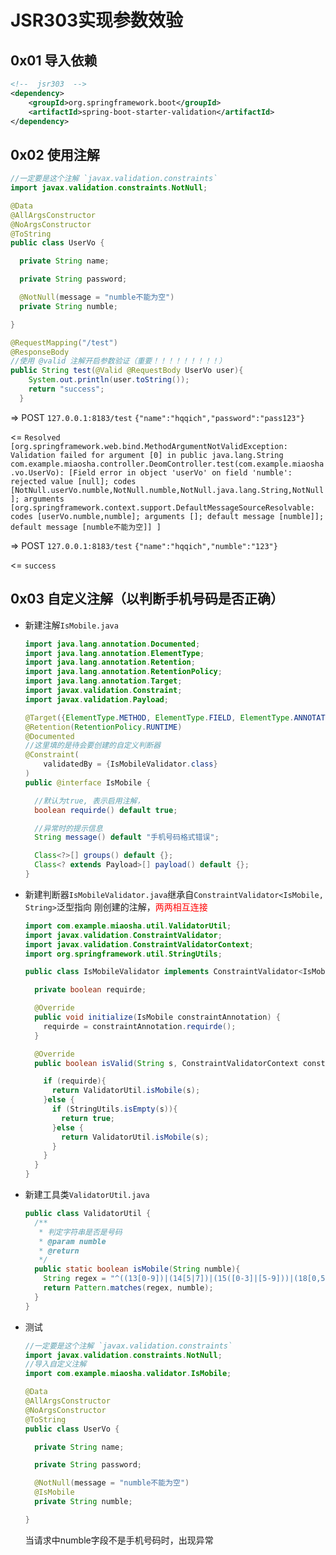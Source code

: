 # JSR303实现参数效验

## 0x01 导入依赖

```xml
<!--  jsr303  -->
<dependency>
    <groupId>org.springframework.boot</groupId>
    <artifactId>spring-boot-starter-validation</artifactId>
</dependency>
```

## 0x02 使用注解

```java
//一定要是这个注解 `javax.validation.constraints`
import javax.validation.constraints.NotNull;

@Data
@AllArgsConstructor
@NoArgsConstructor
@ToString
public class UserVo {

  private String name;

  private String password;

  @NotNull(message = "numble不能为空")
  private String numble;

}
```


```java
@RequestMapping("/test")
@ResponseBody
//使用 @valid 注解开启参数验证（重要！！！！！！！！！）
public String test(@Valid @RequestBody UserVo user){
	System.out.println(user.toString());
    return "success";
  }
```

=> POST `127.0.0.1:8183/test` `{"name":"hqqich","password":"pass123"}`

<= `Resolved [org.springframework.web.bind.MethodArgumentNotValidException: Validation failed for argument [0] in public java.lang.String com.example.miaosha.controller.DeomController.test(com.example.miaosha.vo.UserVo): [Field error in object 'userVo' on field 'numble': rejected value [null]; codes [NotNull.userVo.numble,NotNull.numble,NotNull.java.lang.String,NotNull]; arguments [org.springframework.context.support.DefaultMessageSourceResolvable: codes [userVo.numble,numble]; arguments []; default message [numble]]; default message [numble不能为空]] ]`

=> POST  `127.0.0.1:8183/test` `{"name":"hqqich","numble":"123"}`

<= `success`

## 0x03 自定义注解（以判断手机号码是否正确）

- 新建注解`IsMobile.java`

  ```java
  import java.lang.annotation.Documented;
  import java.lang.annotation.ElementType;
  import java.lang.annotation.Retention;
  import java.lang.annotation.RetentionPolicy;
  import java.lang.annotation.Target;
  import javax.validation.Constraint;
  import javax.validation.Payload;
  
  @Target({ElementType.METHOD, ElementType.FIELD, ElementType.ANNOTATION_TYPE, ElementType.CONSTRUCTOR, ElementType.PARAMETER, ElementType.TYPE_USE})
  @Retention(RetentionPolicy.RUNTIME)
  @Documented
  //这里填的是待会要创建的自定义判断器
  @Constraint(
      validatedBy = {IsMobileValidator.class}
  )
  public @interface IsMobile {
  
    //默认为true, 表示启用注解，
    boolean requirde() default true;
  
    //异常时的提示信息
    String message() default "手机号码格式错误";
  
    Class<?>[] groups() default {};
    Class<? extends Payload>[] payload() default {};
  }
  ```
  
- 新建判断器`IsMobileValidator.java`继承自`ConstraintValidator<IsMobile, String>`泛型指向 刚创建的注解，<font color="#ff0000">两两相互连接</font>

  ```java
  import com.example.miaosha.util.ValidatorUtil;
  import javax.validation.ConstraintValidator;
  import javax.validation.ConstraintValidatorContext;
  import org.springframework.util.StringUtils;
  
  public class IsMobileValidator implements ConstraintValidator<IsMobile, String> {
  
    private boolean requirde;
  
    @Override
    public void initialize(IsMobile constraintAnnotation) {
      requirde = constraintAnnotation.requirde();
    }
  
    @Override
    public boolean isValid(String s, ConstraintValidatorContext constraintValidatorContext) {
  
      if (requirde){
        return ValidatorUtil.isMobile(s);
      }else {
        if (StringUtils.isEmpty(s)){
          return true;
        }else {
          return ValidatorUtil.isMobile(s);
        }
      }
    }
  }
  ```

  

- 新建工具类`ValidatorUtil.java`

  ```java
  public class ValidatorUtil {
    /**
     * 判定字符串是否是号码
     * @param numble
     * @return
     */
    public static boolean isMobile(String numble){
      String regex = "^((13[0-9])|(14[5|7])|(15([0-3]|[5-9]))|(18[0,5-9]))\\d{8}$";
      return Pattern.matches(regex, numble);
    }
  }
  ```

- 测试

  ```java
  //一定要是这个注解 `javax.validation.constraints`
  import javax.validation.constraints.NotNull;
  //导入自定义注解
  import com.example.miaosha.validator.IsMobile;
  
  @Data
  @AllArgsConstructor
  @NoArgsConstructor
  @ToString
  public class UserVo {
  
    private String name;
  
    private String password;
  
    @NotNull(message = "numble不能为空")
    @IsMobile
    private String numble;
  
  }
  ```

  当请求中numble字段不是手机号码时，出现异常
